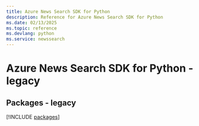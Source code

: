 ```yaml
---
title: Azure News Search SDK for Python
description: Reference for Azure News Search SDK for Python
ms.date: 02/13/2025
ms.topic: reference
ms.devlang: python
ms.service: newssearch
---
```

# Azure News Search SDK for Python - legacy
## Packages - legacy
[!INCLUDE [packages](news-search-index.md)]